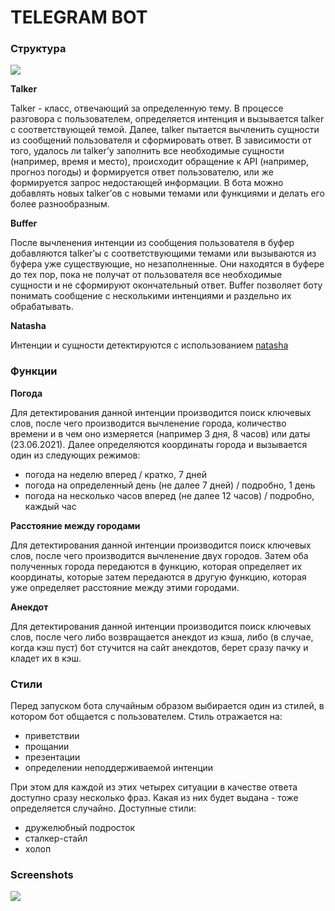 
# **TELEGRAM BOT**

### **Структура**

![](https://habrastorage.org/webt/_x/wi/9y/_xwi9ygnvqhxe9x3d_vwrbelp5o.png)

**Talker**

Talker - класс, отвечающий за определенную тему. В процессе разговора с пользователем, определяется интенция и вызывается talker с соответствующей темой. 
Далее, talker пытается вычленить сущности из сообщений пользователя и сформировать ответ. В зависимости от того, удалось ли talker’у заполнить все необходимые сущности (например, время и место), происходит обращение к API (например, прогноз погоды) и формируется ответ пользователю, или же формируется запрос недостающей информации. В бота можно добавлять новых talker’ов c новыми темами или функциями и делать его более разнообразным.

**Buffer**

После вычленения интенции из сообщения пользователя в буфер добавляются talker’ы с соответствующими темами или вызываются из буфера уже существующие, но незаполненные. Они находятся в буфере до тех пор, пока не получат от пользователя все необходимые сущности и не сформируют окончательный ответ. Buffer позволяет боту понимать сообщение с несколькими интенциями и раздельно их обрабатывать.

**Natasha**

Интенции и сущности детектируются с использованием [natasha](https://github.com/natasha/natasha)

### **Функции**

**Погода**

Для детектирования данной интенции производится поиск ключевых слов, после чего производится вычленение города, количество времени и в чем оно измеряется (например 3 дня, 8 часов) или даты (23.06.2021). Далее определяются координаты города и вызывается один из следующих режимов: 

- погода на неделю вперед / кратко, 7 дней
- погода на определенный день (не далее 7 дней) / подробно, 1 день
- погода на несколько часов вперед (не далее 12 часов) / подробно, каждый час

**Расстояние между городами**

Для детектирования данной интенции производится поиск ключевых слов, после чего производится вычленение двух городов. Затем оба полученных города передаются в функцию, которая определяет их координаты, которые затем передаются в другую функцию, которая уже определяет расстояние между этими городами.

**Анекдот**

Для детектирования данной интенции производится поиск ключевых слов, после чего либо возвращается анекдот из кэша, либо (в случае, когда кэш пуст) бот стучится на сайт анекдотов, берет сразу пачку и кладет их в кэш.

### **Стили**

Перед запуском бота случайным образом выбирается один из стилей, в котором бот общается с пользователем. Стиль отражается на:

- приветствии
- прощании
- презентации
- определении неподдерживаемой интенции

При этом для каждой из этих четырех ситуации в качестве ответа доступно сразу несколько фраз. Какая из них будет выдана - тоже определяется случайно.
Доступные стили:

- дружелюбный подросток
- сталкер-стайл
- холоп

### **Screenshots**

![](https://habrastorage.org/webt/3m/ca/f-/3mcaf-tog2-exv11-ejrlrmhjm8.jpeg)


